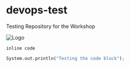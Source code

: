 # devops-test
Testing Repository for the Workshop

![Logo](https://www.kilimo.go.tz/images/logos/development-gateway-logo.png)

`inline code`
```python
System.out.println("Testing the code block");
